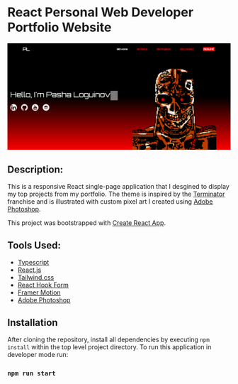 # React Personal Web Developer Portfolio Website

<img src='./src/assets/portfolio.png' alt=''>

## Description: 

This is a responsive React single-page application that I desgined to display my top projects from my portfolio. The theme is inspired by the [Terminator](https://en.wikipedia.org/wiki/The_Terminator) franchise and is illustrated with custom pixel art I created using [Adobe Photoshop](https://www.youtube.com/watch?v=9OfeNDukXm8).

This project was bootstrapped with [Create React App](https://github.com/facebook/create-react-app). 

## Tools Used: 

* [Typescript](https://www.typescriptlang.org/docs/)
* [React.js](https://reactjs.org/)
* [Tailwind.css](https://tailwindcss.com/docs/installation)
* [React Hook Form](https://react-hook-form.com/get-started/)
* [Framer Motion](https://www.framer.com/motion/introduction/)
* [Adobe Photoshop](https://www.adobe.com/products/photoshop.html)

## Installation
After cloning the repository, install all dependencies by executing `npm install` within the top level project directory. To run this application in developer mode run:

### `npm run start`